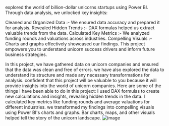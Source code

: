 explored the world of billion-dollar unicorns startups using Power BI. Through data analysis, we unlocked key insights:

Cleaned and Organized Data :- We ensured data accuracy and prepared it for analysis.
Revealed Hidden Trends :- DAX formulas helped us extract valuable trends from the data.
Calculated Key Metrics :- We analyzed funding rounds and valuations across industries.
Compelling Visuals :- Charts and graphs effectively showcased our findings.
This project empowers you to understand unicorn success drivers and inform future business strategies.

In this project, we have gathered data on unicorn companies and ensured that the data was clean and free of errors. we have also explored the data to understand its structure and made any necessary transformations for analysis. confident that this project will be valuable to you because it will provide insights into the world of unicorn companies.
Here are some of the things I have been able to do in this project:
 I used DAX formulas to create new calculations and insights, revealing hidden trends in the data. I calculated key metrics like funding rounds and average valuations for different industries.
we transformed my findings into compelling visuals using Power BI's charts and graphs. Bar charts, maps, and other visuals helped tell the story of the unicorn landscape.
![image](https://github.com/user-attachments/assets/3856f842-a4c6-4dd4-abfa-533d4f03af30)
